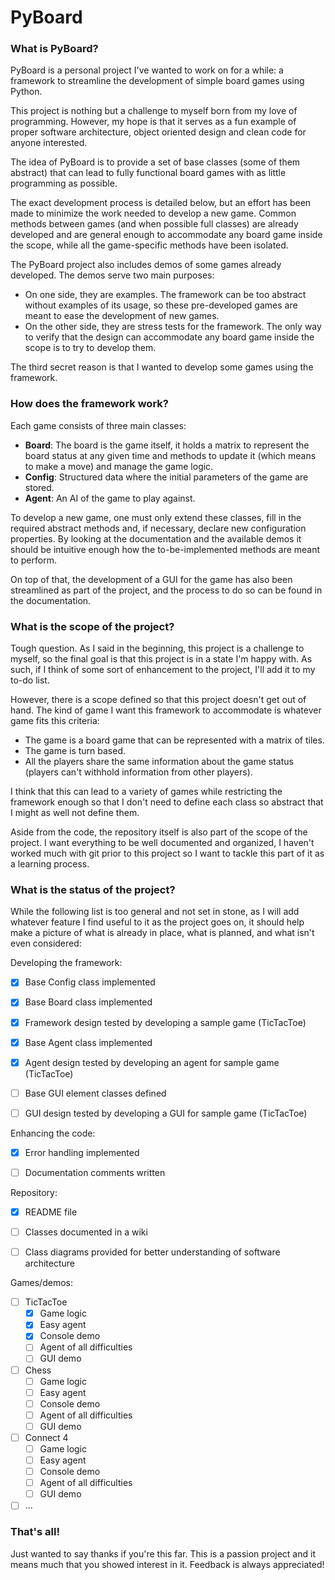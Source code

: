 # PyBoard

### What is PyBoard?

PyBoard is a personal project I've wanted to work on for a while: a framework to streamline the development of simple board games using Python.

This project is nothing but a challenge to myself born from my love of programming. However, my hope is that it serves as a fun example of proper software architecture, object oriented design and clean code for anyone interested.

The idea of PyBoard is to provide a set of base classes (some of them abstract) that can lead to fully functional board games with as little programming as possible.

The exact development process is detailed below, but an effort has been made to minimize the work needed to develop a new game. Common methods between games (and when possible full classes) are already developed and are general enough to accommodate any board game inside the scope, while all the game-specific methods have been isolated.

The PyBoard project also includes demos of some games already developed. The demos serve two main purposes:

- On one side, they are examples. The framework can be too abstract without examples of its usage, so these pre-developed games are meant to ease the development of new games.
- On the other side, they are stress tests for the framework. The only way to verify that the design can accommodate any board game inside the scope is to try to develop them.

The third secret reason is that I wanted to develop some games using the framework.

### How does the framework work?

Each game consists of three main classes:

- **Board**: The board is the game itself, it holds a matrix to represent the board status at any given time and methods to update it (which means to make a move) and manage the game logic.
- **Config**: Structured data where the initial parameters of the game are stored.
- **Agent**: An AI of the game to play against.

To develop a new game, one must only extend these classes, fill in the required abstract methods and, if necessary, declare new configuration properties. By looking at the documentation and the available demos it should be intuitive enough how the to-be-implemented methods are meant to perform.

On top of that, the development of a GUI for the game has also been streamlined as part of the project, and the process to do so can be found in the documentation.

### What is the scope of the project?

Tough question. As I said in the beginning, this project is a challenge to myself, so the final goal is that this project is in a state I'm happy with. As such, if I think of some sort of enhancement to the project, I'll add it to my to-do list.

However, there is a scope defined so that this project doesn't get out of hand. The kind of game I want this framework to accommodate is whatever game fits this criteria:

- The game is a board game that can be represented with a matrix of tiles.
- The game is turn based.
- All the players share the same information about the game status (players can't withhold information from other players).

I think that this can lead to a variety of games while restricting the framework enough so that I don't need to define each class so abstract that I might as well not define them.

Aside from the code, the repository itself is also part of the scope of the project. I want everything to be well documented and organized, I haven't worked much with git prior to this project so I want to tackle this part of it as a learning process.

### What is the status of the project?

While the following list is too general and not set in stone, as I will add whatever feature I find useful to it as the project goes on, it should help make a picture of what is already in place, what is planned, and what isn't even considered:

Developing the framework:
- [x] Base Config class implemented
- [x] Base Board class implemented
- [x] Framework design tested by developing a sample game (TicTacToe)
- [x] Base Agent class implemented
- [x] Agent design tested by developing an agent for sample game (TicTacToe)
- [ ] Base GUI element classes defined
- [ ] GUI design tested by developing a GUI for sample game (TicTacToe)


Enhancing the code:
- [x] Error handling implemented
- [ ] Documentation comments written


Repository:
- [x] README file
- [ ] Classes documented in a wiki
- [ ] Class diagrams provided for better understanding of software architecture


Games/demos:
- [ ] TicTacToe
  - [x] Game logic
  - [x] Easy agent
  - [x] Console demo
  - [ ] Agent of all difficulties
  - [ ] GUI demo
- [ ] Chess
  - [ ] Game logic
  - [ ] Easy agent
  - [ ] Console demo
  - [ ] Agent of all difficulties
  - [ ] GUI demo
- [ ] Connect 4
  - [ ] Game logic
  - [ ] Easy agent
  - [ ] Console demo
  - [ ] Agent of all difficulties
  - [ ] GUI demo
- [ ] ...

### That's all!

Just wanted to say thanks if you're this far. This is a passion project and it means much that you showed interest in it. Feedback is always appreciated!
